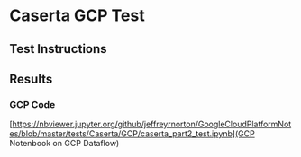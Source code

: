 # Caserta GCP Test

## Test Instructions


## Results


### GCP Code

[https://nbviewer.jupyter.org/github/jeffreyrnorton/GoogleCloudPlatformNotes/blob/master/tests/Caserta/GCP/caserta_part2_test.ipynb](GCP Notenbook on GCP Dataflow)

